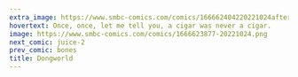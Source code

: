 ```yaml
---
extra_image: https://www.smbc-comics.com/comics/166662404220221024after.png
hovertext: Once, once, let me tell you, a cigar was never a cigar.
image: https://www.smbc-comics.com/comics/1666623877-20221024.png
next_comic: juice-2
prev_comic: bones
title: Dongworld
---
```


